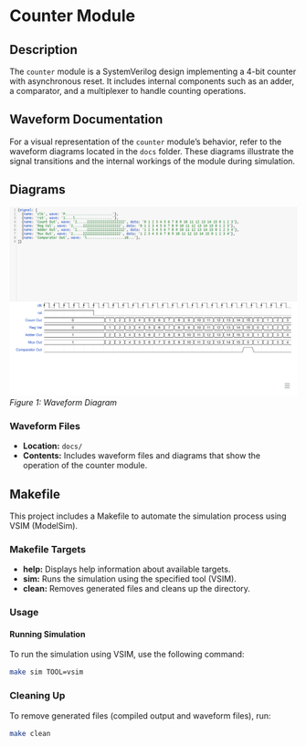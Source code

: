 # Counter Module

## Description

The `counter` module is a SystemVerilog design implementing a 4-bit counter with asynchronous reset. It includes internal components such as an adder, a comparator, and a multiplexer to handle counting operations.

## Waveform Documentation

For a visual representation of the `counter` module’s behavior, refer to the waveform diagrams located in the `docs` folder. These diagrams illustrate the signal transitions and the internal workings of the module during simulation.

## Diagrams

![Val Ready Protocol Diagram](docs/Waveform.png)  
*Figure 1: Waveform Diagram*


### Waveform Files

- **Location:** `docs/`
- **Contents:** Includes waveform files and diagrams that show the operation of the counter module.

## Makefile

This project includes a Makefile to automate the simulation process using VSIM (ModelSim).

### Makefile Targets

- **help:** Displays help information about available targets.
- **sim:** Runs the simulation using the specified tool (VSIM).
- **clean:** Removes generated files and cleans up the directory.

### Usage

#### Running Simulation

To run the simulation using VSIM, use the following command:

```bash
make sim TOOL=vsim
```

### Cleaning Up

To remove generated files (compiled output and waveform files), run:

```bash
make clean
```
